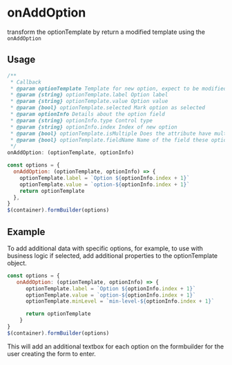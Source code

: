 # onAddOption

transform the optionTemplate by return a modified template using the `onAddOption`

## Usage

```javascript
/**
 * Callback
 * @param optionTemplate Template for new option, expect to be modified if required and returned
 * @param {string} optionTemplate.label Option label
 * @param {string} optionTemplate.value Option value
 * @param {bool} optionTemplate.selected Mark option as selected
 * @param optionInfo Details about the option field
 * @param {string} optionInfo.type Control type
 * @param {string} optionInfo.index Index of new option 
 * @param {bool} optionTemplate.isMultiple Does the attribute have multiple selections allowed
 * @param {bool} optionTemplate.fieldName Name of the field these options are associated with.
 */
onAddOption: (optionTemplate, optionInfo)
```

```javascript
const options = {
  onAddOption: (optionTemplate, optionInfo) => {
    optionTemplate.label = `Option ${optionInfo.index + 1}`
    optionTemplate.value = `option-${optionInfo.index + 1}`
    return optionTemplate
  },
}
$(container).formBuilder(options)
```
## Example
To add additional data with specific options, for example, to use with business logic if selected, add additional properties to the optionTemplate object.

```javascript
const options = {
   onAddOption: (optionTemplate, optionInfo) => {
      optionTemplate.label = `Option ${optionInfo.index + 1}`
      optionTemplate.value = `option-${optionInfo.index + 1}`
      optionTemplate.minLevel = `min-level-${optionInfo.index + 1}`

      return optionTemplate
    }
}
$(container).formBuilder(options)
```
This will add an additional textbox for each option on the formbuilder for the user creating the form to enter.
